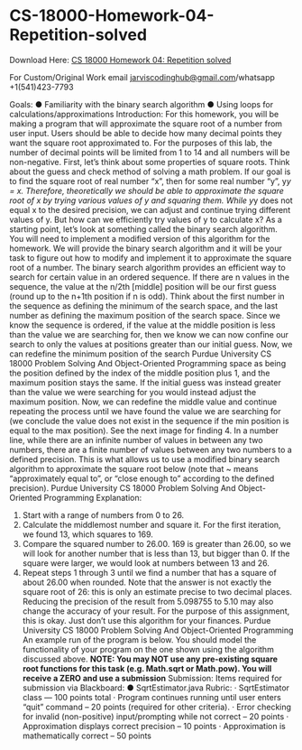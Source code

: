 # CS-18000-Homework-04-Repetition-solved

Download Here: [CS 18000 Homework 04: Repetition solved](https://jarviscodinghub.com/assignment/homework-04-repetition-solution/)

For Custom/Original Work email jarviscodinghub@gmail.com/whatsapp +1(541)423-7793

Goals:
● Familiarity with the binary search algorithm
● Using loops for calculations/approximations
Introduction:
For this homework, you will be making a program that will approximate the square root of
a number from user input. Users should be able to decide how many decimal points they
want the square root approximated to. For the purposes of this lab, the number of decimal
points will be limited from 1 to 14 and all numbers will be non-negative.
First, let’s think about some properties of square roots. Think about the guess and check
method of solving a math problem. If our goal is to find the square root of real number “x”,
then for some real number “y”, y*y = x. Therefore, theoretically we should be able to
approximate the square root of x by trying various values of y and squaring them. While
y*y does not equal x to the desired precision, we can adjust and continue trying different
values of y. But how can we efficiently try values of y to calculate x?
As a starting point, let’s look at something called the binary search algorithm. You will
need to implement a modified version of this algorithm for the homework. We will provide
the binary search algorithm and it will be your task to figure out how to modify and
implement it to approximate the square root of a number.
The binary search algorithm provides an efficient way to search for certain value in an
ordered sequence. If there are n values in the sequence, the value at the n/2th
[middle]
position will be our first guess (round up to the n+1th position if n is odd). Think about the
first number in the sequence as defining the minimum of the search space, and the last
number as defining the maximum position of the search space. Since we know the
sequence is ordered, if the value at the middle position is less than the value we are
searching for, then we know we can now confine our search to only the values at positions
greater than our initial guess. Now, we can redefine the minimum position of the search
Purdue University
CS 18000
Problem Solving And Object-Oriented Programming
space as being the position defined by the index of the middle position plus 1, and the
maximum position stays the same. If the initial guess was instead greater than the value
we were searching for you would instead adjust the maximum position. Now, we can
redefine the middle value and continue repeating the process until we have found the value
we are searching for (we conclude the value does not exist in the sequence if the min
position is equal to the max position). See the next image for finding 4.
In a number line, while there are an infinite number of values in between any two numbers,
there are a finite number of values between any two numbers to a defined precision. This
is what allows us to use a modified binary search algorithm to approximate the square root
below (note that ~ means “approximately equal to”, or “close enough to” according to the
defined precision).
Purdue University
CS 18000
Problem Solving And Object-Oriented Programming
Explanation:
1. Start with a range of numbers from 0 to 26.
2. Calculate the middlemost number and square it. For the first iteration, we found 13,
which squares to 169.
3. Compare the squared number to 26.00. 169 is greater than 26.00, so we will look for
another number that is less than 13, but bigger than 0. If the square were larger, we would
look at numbers between 13 and 26.
4. Repeat steps 1 through 3 until we find a number that has a square of about 26.00 when
rounded. Note that the answer is not exactly the square root of 26: this is only an estimate
precise to two decimal places. Reducing the precision of the result from 5.098755 to 5.10
may also change the accuracy of your result. For the purpose of this assignment, this is
okay. Just don’t use this algorithm for your finances.
Purdue University
CS 18000
Problem Solving And Object-Oriented Programming
An example run of the program is below. You should model the functionality of your
program on the one shown using the algorithm discussed above.
**NOTE: You may NOT use any pre-existing square root functions for this task (e.g.
Math.sqrt or Math.pow). You will receive a ZERO and use a submission**
Submission:
Items required for submission via Blackboard:
● SqrtEstimator.java
Rubric:
· SqrtEstimator class — 100 points total
· Program continues running until user enters “quit” command – 20 points
(required for other criteria).
· Error checking for invalid (non-positive) input/prompting while not correct – 20
points
· Approximation displays correct precision – 10 points
· Approximation is mathematically correct – 50 points
